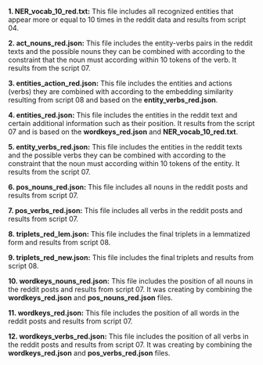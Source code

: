 **1. NER_vocab_10_red.txt:** This file includes all recognized entities that appear more or equal to 10 times in the reddit data and results from script 04.

**2. act_nouns_red.json:** This file includes the entity-verbs pairs in the reddit texts and the possible nouns they can be combined with according to the constraint that the noun must according within 10 tokens of the verb. It results from the script 07.

**3. entities_action_red.json:** This file includes the entities and actions (verbs) they are combined with according to the embedding similarity resulting from script 08 and based on the **entity_verbs_red.json**.

**4. entities_red.json:** This file includes the entities in the reddit text and certain additional information such as their position. It results from the script 07 and is based on the **wordkeys_red.json** and **NER_vocab_10_red.txt**.

**5. entity_verbs_red.json:** This file includes the entities in the reddit texts and the possible verbs they can be combined with according to the constraint that the noun must according within 10 tokens of the entity. It results from the script 07.

**6. pos_nouns_red.json:** This file includes all nouns in the reddit posts and results from script 07.

**7. pos_verbs_red.json:** This file includes all verbs in the reddit posts and results from script 07.

**8. triplets_red_lem.json:** This file includes the final triplets in a lemmatized form and results from script 08.

**9. triplets_red_new.json:** This file includes the final triplets and results from script 08.

**10. wordkeys_nouns_red.json:** This file includes the position of all nouns in the reddit posts and results from script 07. It was creating by combining the **wordkeys_red.json** and **pos_nouns_red.json** files.

**11. wordkeys_red.json:** This file includes the position of all words in the reddit posts and results from script 07.

**12. wordkeys_verbs_red.json:** This file includes the position of all verbs in the reddit posts and results from script 07. It was creating by combining the **wordkeys_red.json** and **pos_verbs_red.json** files.

